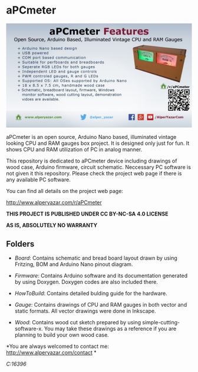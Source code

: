 # aPCmeter

![aPCmeter Flyer](aPCmeter_flyer_LoQ.jpg)

aPCmeter is an open source, Arduino Nano based, illuminated vintage looking CPU and RAM gauges box project. It is designed only just for fun. It shows CPU and RAM utilization of PC in analog manner. 

This repository is dedicated to aPCmeter device including drawings of wood case, Arduino firmware, circuit schematic. Neccessary PC software is not given it this repository. Please check the project web page if there is any available PC software.

You can find all details on the project web page:

http://www.alperyazar.com/r/aPCmeter

**THIS PROJECT IS PUBLISHED UNDER CC BY-NC-SA 4.0 LICENSE**

**AS IS, ABSOLUTELY NO WARRANTY**

## Folders

* *Board*: Contains schematic and bread board layout drawn by using Fritzing, BOM and Arduino Nano pinout diagram.

* *Firmware*: Contains Arduino software and its documentation generated by using Doxygen. Doxygen codes are also included there.

* *HowToBuild*: Contains detailed bulding guide for the hardware.

* *Gauge*: Contains drawings of CPU and RAM gauges in both vector and static formats. All vector drawings were done in Inkscape. 

* *Wood*: Contains wood cut sketch prepared by using simple-cutting-software-x. You may take these drawings as a reference if you are planning to build your own wood case.

*You are always welcomed to contact me: http://www.alperyazar.com/contact *

*C:16396*

